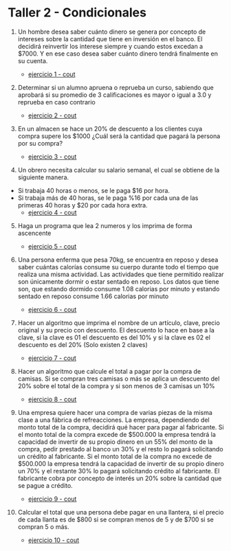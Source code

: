 # Taller 2 - Condicionales

1. Un hombre desea saber cuánto dinero se genera por concepto de intereses sobre la cantidad que tiene en inversión en el banco. El decidirá reinvertir los interese siempre y cuando estos excedan a $7000. Y en ese caso desea saber cuánto dinero tendrá finalmente en su cuenta.
	- [ejercicio 1 - cout](ejercicio_1_cout.cpp)



2. Determinar si un alumno apruena o reprueba un curso, sabiendo que aprobará si su promedio de 3 calificaciones es mayor o igual a 3.0 y reprueba en caso contrario
	- [ejercicio 2 - cout](ejercicio_2_cout.cpp)
	


3. En un almacen se hace un 20% de descuento a los clientes cuya compra supere los $1000 ¿Cuál será la cantidad que pagará la persona por su compra?
	- [ejercicio 3 - cout](ejercicio_3_cout.cpp)



4. Un obrero necesita calcular su salario semanal, el cual se obtiene de la siguiente manera.
- Si trabaja 40 horas o menos, se le paga $16 por hora.
- Si trabaja más de 40 horas, se le paga %16 por cada una de las primeras 40 horas y $20 por cada hora extra.
	- [ejercicio 4 - cout](ejercicio_4_cout.cpp)



5. Haga un programa que lea 2 numeros y los imprima de forma ascencente
	- [ejercicio 5 - cout](ejercicio_5_cout.cpp)



6. Una persona enferma que pesa 70kg, se encuentra en reposo y desea saber cuántas calorías consume su cuerpo durante todo el tiempo que realiza una misma actividad. Las actividades que tiene permitido realizar son únicamente dormir o estar sentado en reposo.
Los datos que tiene son, que estando dormido consume 1.08 calorias por minuto y estando sentado en reposo consume 1.66 calorias por minuto
	- [ejercicio 6 - cout](ejercicio_6_cout.cpp)



7. Hacer un algoritmo que imprima el nombre de un artículo, clave, precio original  y su precio con descuento.
El descuento lo hace en base a la clave, si la clave es 01 el descuento es del 10% y si la clave es 02 el descuento es del 20% (Solo existen 2 claves)
	- [ejercicio 7 - cout](ejercicio_7_cout.cpp)



8. Hacer un algoritmo que calcule el total a pagar por la compra de camisas.
Si se compran tres camisas o más se aplica un descuento del 20% sobre el total de la compra y si son menos de 3 camisas un 10%
	- [ejercicio 8 - cout](ejercicio_8_cout.cpp)



9. Una empresa quiere hacer una compra de varias piezas de la misma clase a una fábrica de refreacciones.
La empresa, dependiendo del monto total de la compra, decidirá qué hacer para pagar al fabricante.
Si el monto total de la compra excede de $500.000 la  empresa tendrá la capacidad de invertir de su propio dinero en un 55% del monto de la compra, pedir prestado al banco un 30%  y el resto lo pagará solicitando un crédito al fabricante.
Si el monto total de la compra no excede de $500.000 la empresa tendrá la capacidad de invertir de su propio dinero un 70% y el restante 30% lo pagará solicitando crédito al fabricante.
El fabricante cobra por concepto de interés un 20% sobre la cantidad que se pague a crédito. 
	- [ejercicio 9 - cout](ejercicio_9_cout.cpp)



10. Calcular el total que una persona debe pagar en una llantera, si el precio de cada llanta es de $800 si se compran menos de 5 y de $700 si se compran 5 o más.
	- [ejercicio 10 - cout](ejercicio_10_cout.cpp)



